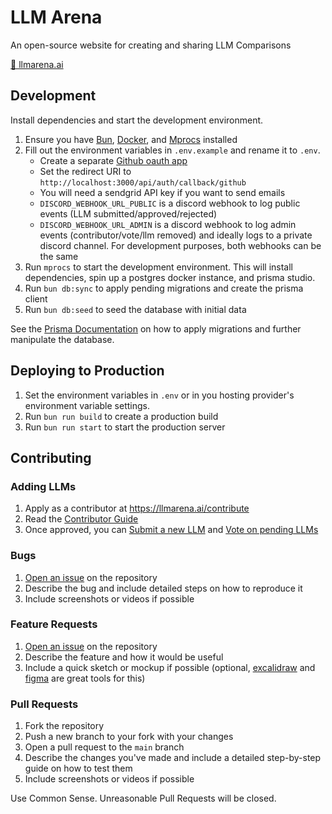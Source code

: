 # LLM Arena

An open-source website for creating and sharing LLM Comparisons

[🔗 llmarena.ai](https://llmarena.ai)

## Development

Install dependencies and start the development environment.

1. Ensure you have [Bun](https://bun.sh), [Docker](https://docker.com), and [Mprocs](https://github.com/pvolok/mprocs) installed
2. Fill out the environment variables in `.env.example` and rename it to `.env`.
   - Create a separate [Github oauth app](https://github.com/settings/developers)
   - Set the redirect URI to `http://localhost:3000/api/auth/callback/github`
   - You will need a sendgrid API key if you want to send emails
   - `DISCORD_WEBHOOK_URL_PUBLIC` is a discord webhook to log public events (LLM submitted/approved/rejected)
   - `DISCORD_WEBHOOK_URL_ADMIN` is a discord webhook to log admin events (contributor/vote/llm removed) and ideally logs to a private discord channel. For development purposes, both webhooks can be the same
3. Run `mprocs` to start the development environment. This will install dependencies, spin up a postgres docker instance, and prisma studio.
4. Run `bun db:sync` to apply pending migrations and create the prisma client
5. Run `bun db:seed` to seed the database with initial data

See the [Prisma Documentation](https://www.prisma.io/docs/orm/tools/prisma-cli) on how to apply migrations and further manipulate the database.

## Deploying to Production

1. Set the environment variables in `.env` or in you hosting provider's environment variable settings.
2. Run `bun run build` to create a production build
3. Run `bun run start` to start the production server

## Contributing

### Adding LLMs

1. Apply as a contributor at https://llmarena.ai/contribute
2. Read the [Contributor Guide](https://github.com/IroncladDev/llm-arena/blob/main/docs/contributor-guide.md)
3. Once approved, you can [Submit a new LLM](https://llmarena.ai/submit) and [Vote on pending LLMs](https://llmarena.ai/llms)

### Bugs

1. [Open an issue](https://github.com/IroncladDev/llm-arena/issues/new) on the repository
2. Describe the bug and include detailed steps on how to reproduce it
3. Include screenshots or videos if possible

### Feature Requests

1. [Open an issue](https://github.com/IroncladDev/llm-arena/issues/new) on the repository
2. Describe the feature and how it would be useful
3. Include a quick sketch or mockup if possible (optional, [excalidraw](https://excalidraw.com/) and [figma](https://figma.com) are great tools for this)

### Pull Requests

1. Fork the repository
2. Push a new branch to your fork with your changes
3. Open a pull request to the `main` branch
4. Describe the changes you've made and include a detailed step-by-step guide on how to test them
5. Include screenshots or videos if possible

Use Common Sense. Unreasonable Pull Requests will be closed.
